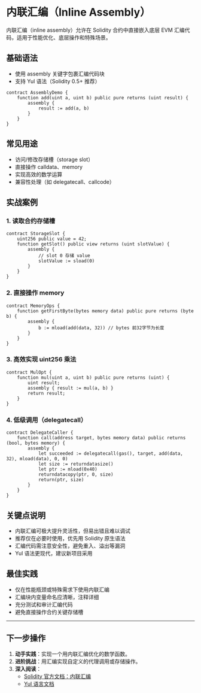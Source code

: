 # 内联汇编（Inline Assembly）

内联汇编（inline assembly）允许在 Solidity 合约中直接嵌入底层 EVM 汇编代码，适用于性能优化、底层操作和特殊场景。

## 基础语法

- 使用 assembly 关键字包裹汇编代码块
- 支持 Yul 语法（Solidity 0.5+ 推荐）

```solidity
contract AssemblyDemo {
    function add(uint a, uint b) public pure returns (uint result) {
        assembly {
            result := add(a, b)
        }
    }
}
```

## 常见用途

- 访问/修改存储槽（storage slot）
- 直接操作 calldata、memory
- 实现高效的数学运算
- 兼容性处理（如 delegatecall、callcode）

## 实战案例

### 1. 读取合约存储槽

```solidity
contract StorageSlot {
    uint256 public value = 42;
    function getSlot() public view returns (uint slotValue) {
        assembly {
            // slot 0 存储 value
            slotValue := sload(0)
        }
    }
}
```

### 2. 直接操作 memory

```solidity
contract MemoryOps {
    function getFirstByte(bytes memory data) public pure returns (byte b) {
        assembly {
            b := mload(add(data, 32)) // bytes 前32字节为长度
        }
    }
}
```

### 3. 高效实现 uint256 乘法

```solidity
contract MulOpt {
    function mul(uint a, uint b) public pure returns (uint) {
        uint result;
        assembly { result := mul(a, b) }
        return result;
    }
}
```

### 4. 低级调用（delegatecall）

```solidity
contract DelegateCaller {
    function call(address target, bytes memory data) public returns (bool, bytes memory) {
        assembly {
            let succeeded := delegatecall(gas(), target, add(data, 32), mload(data), 0, 0)
            let size := returndatasize()
            let ptr := mload(0x40)
            returndatacopy(ptr, 0, size)
            return(ptr, size)
        }
    }
}
```

## 关键点说明

- 内联汇编可极大提升灵活性，但易出错且难以调试
- 推荐仅在必要时使用，优先用 Solidity 原生语法
- 汇编代码需注意安全性，避免重入、溢出等漏洞
- Yul 语法更现代，建议新项目采用

## 最佳实践

- 仅在性能瓶颈或特殊需求下使用内联汇编
- 汇编块内变量命名应清晰，注释详细
- 充分测试和审计汇编代码
- 避免直接操作合约关键存储槽

---

## 下一步操作

1. **动手实践**：实现一个用内联汇编优化的数学函数。
2. **进阶挑战**：用汇编实现自定义的代理调用或存储操作。
3. **深入阅读**：
   - [Solidity 官方文档：内联汇编](https://docs.soliditylang.org/en/latest/assembly.html)
   - [Yul 语言文档](https://docs.soliditylang.org/en/latest/yul.html) 